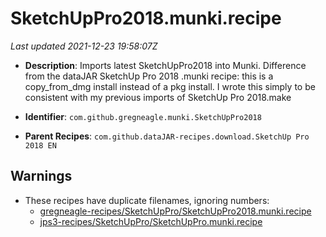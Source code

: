 # SketchUpPro2018.munki.recipe

_Last updated 2021-12-23 19:58:07Z_

- **Description**: Imports latest SketchUpPro2018 into Munki. Difference from the dataJAR SketchUp Pro 2018 .munki recipe: this is a copy_from_dmg install instead of a pkg install. I wrote this simply to be consistent with my previous imports of SketchUp Pro 2018.make


- **Identifier**: `com.github.gregneagle.munki.SketchUpPro2018`

- **Parent Recipes**: `com.github.dataJAR-recipes.download.SketchUp Pro 2018 EN`

## Warnings

- These recipes have duplicate filenames, ignoring numbers:
    - [gregneagle-recipes/SketchUpPro/SketchUpPro2018.munki.recipe](/autopkg-dupe-tracker/gregneagle-recipes/SketchUpPro/SketchUpPro2018.munki.recipe)
    - [jps3-recipes/SketchUpPro/SketchUpPro.munki.recipe](/autopkg-dupe-tracker/jps3-recipes/SketchUpPro/SketchUpPro.munki.recipe)